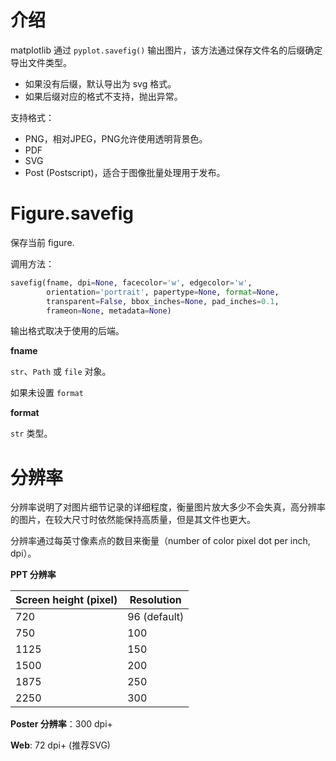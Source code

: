# 介绍

matplotlib 通过 `pyplot.savefig()` 输出图片，该方法通过保存文件名的后缀确定导出文件类型。
- 如果没有后缀，默认导出为 svg 格式。
- 如果后缀对应的格式不支持，抛出异常。

支持格式：
- PNG，相对JPEG，PNG允许使用透明背景色。
- PDF
- SVG
- Post (Postscript)，适合于图像批量处理用于发布。

# Figure.savefig
保存当前 figure.

调用方法：
```py
savefig(fname, dpi=None, facecolor='w', edgecolor='w',
        orientation='portrait', papertype=None, format=None,
        transparent=False, bbox_inches=None, pad_inches=0.1,
        frameon=None, metadata=None)
```
输出格式取决于使用的后端。

**fname**

`str`、`Path` 或 `file` 对象。

如果未设置 `format`

**format**

`str` 类型。

# 分辨率
分辨率说明了对图片细节记录的详细程度，衡量图片放大多少不会失真，高分辨率的图片，在较大尺寸时依然能保持高质量，但是其文件也更大。

分辨率通过每英寸像素点的数目来衡量（number of color pixel dot per inch, dpi）。

**PPT 分辨率**

|Screen height (pixel)|Resolution|
|---|---|
|720	|96 (default)|
|750	|100|
|1125	|150|
|1500	|200|
|1875	|250|
|2250	|300|

**Poster 分辨率**：300 dpi+

**Web**: 72 dpi+ (推荐SVG)